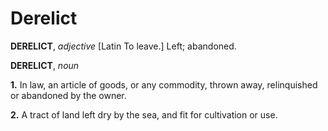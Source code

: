 # Derelict

**DERELICT**, _adjective_ \[Latin To leave.\] Left; abandoned.

**DERELICT**, _noun_

**1.** In law, an article of goods, or any commodity, thrown away, relinquished or abandoned by the owner.

**2.** A tract of land left dry by the sea, and fit for cultivation or use.